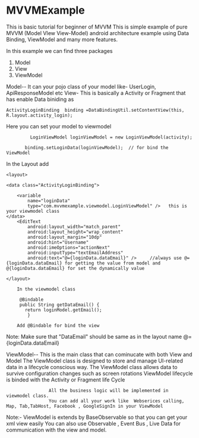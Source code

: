 # MVVMExample
This is basic tutorial for beginner of MVVM
This is simple example of pure MVVM (Model VIew View-Model) android architecture example using Data Binding, ViewModel and many more features.

In this example we can find three packages 
1. Model
2. View
3. ViewModel

Model-- It can your pojo class of your model like- UserLogin, ApiResponseModel etc
View- This is basically a Activity or Fragment that has enable Data biniding as


    ActivityLoginBinding  binding =DataBindingUtil.setContentView(this, R.layout.activity_login);
		
 
 Here you can set your model to viewmodel
 
        	 LoginViewModel loginViewModel = new LoginViewModel(activity);
					 
           binding.setLoginData(loginViewModel);  // for bind the ViewModel
					 
					 
In the Layout add

	<layout>

    <data class="ActivityLoginBinding">

        <variable
            name="loginData"
            type="com.mvvmexample.viewmodel.LoginViewModel" />   this is your viewmodel class
    </data>
		<EditText
            android:layout_width="match_parent"
            android:layout_height="wrap_content"
            android:layout_margin="10dp"
            android:hint="Username"
            android:imeOptions="actionNext"
            android:inputType="textEmailAddress"
            android:text="@={loginData.dataEmail}" />     //always use @={loginData.dataEmail} for getting the value from model and @{loginData.dataEmail} for set the dynamically value
	
	</layout>
		
		In the viewmodel class
		
         @Bindable
         public String getDataEmail() {
           return loginModel.getEmail();
            }
		 
		Add @Bindable for bind the view     
Note: Make sure that "DataEmail" should be same as in the layout name  @={loginData.dataEmail} 
    



        
				
ViewModel-- This is the main class that can cominucate with both View and Model
					The ViewModel class is designed to store and manage UI-related data in a lifecycle conscious way. 
					The ViewModel class allows data to survive configuration changes such as screen rotations
        	ViewModel lifecycle is binded with the Activity or Fragment life Cycle
					
					All the business logic will be implemented in viewmodel class.
					You can add all your work like  Webserices calling, Map, Tab,TabHost, Facebook , GoogleSignIn in your ViewModel
					
					
					
Note:- 	ViewModel is extends by BaseObservable so that you can get your xml view easily
				You can also use Observable , Event Bus , Live Data for communication with the view and model.
				
																			
        

